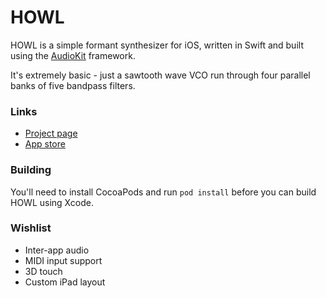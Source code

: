 # HOWL

HOWL is a simple formant synthesizer for iOS, written in Swift and built using the [AudioKit](https://github.com/audiokit/AudioKit) framework.

It's extremely basic - just a sawtooth wave VCO run through four parallel banks of five bandpass filters.

### Links

- [Project page](http://protonome.com/apps/howl/)
- [App store](https://itunes.apple.com/us/app/howl-a-formant-synthesizer/id1067562312)

### Building

You'll need to install CocoaPods and run `pod install` before you can build HOWL using Xcode.

### Wishlist

- Inter-app audio
- MIDI input support
- 3D touch
- Custom iPad layout
